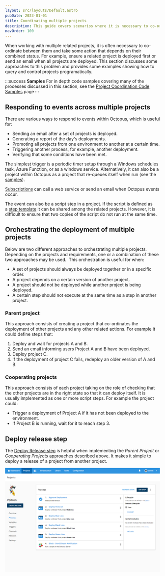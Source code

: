 ```yaml
---
layout: src/layouts/Default.astro
pubDate: 2023-01-01
title: Coordinating multiple projects
description: This guide covers scenarios where it is necessary to co-ordinate deployment between multiple projects and take some action that depends on their combined status.
navOrder: 100
---
```


When working with multiple related projects, it is often necessary to co-ordinate between them and take some action that depends on their combined status. For example, ensure a related project is deployed first or send an email when all projects are deployed. This section discusses some approaches to this problem and provides some examples showing how to query and control projects programatically.

:::success
**Samples**
For in depth code samples covering many of the processes discussed in this section, see the [Project Coordination Code Samples](/docs/projects/coordinating-multiple-projects/project-coordination-code-samples.md) page
:::

## Responding to events across multiple projects

There are various ways to respond to events within Octopus, which is useful for:

- Sending an email after a set of projects is deployed.
- Generating a report of the day's deployments.
- Promoting all projects from one environment to another at a certain time.
- Triggering another process, for example, another deployment.
- Verifying that some conditions have been met.

The simplest trigger is a periodic timer setup through a Windows schedules task, Azure Function, or as a windows service. Alternatively, it can also be a project within Octopus as a project that re-queues itself when run (see the [samples](/docs/projects/coordinating-multiple-projects/project-coordination-code-samples.md)).

[Subscriptions](/docs/administration/managing-infrastructure/subscriptions/index.md) can call a web service or send an email when Octopus events occur.

The event can also be a script step in a project. If the script is defined as a [step template](/docs/projects/steps/index.md) it can be shared among the related projects. However, it is difficult to ensure that two copies of the script do not run at the same time.

## Orchestrating the deployment of multiple projects

Below are two different approaches to orchestrating multiple projects. Depending on the projects and requirements, one or a combination of these two approaches may be used.  This orchestration is useful for when:

- A set of projects should always be deployed together or in a specific order.
- A project depends on a certain version of another project.
- A project should not be deployed while another project is being deployed.
- A certain step should not execute at the same time as a step in another project.

### Parent project

This approach consists of creating a project that co-ordinates the deployment of other projects and any other related actions. For example it could define steps that:

1. Deploy and wait for projects A and B.
2. Send an email informing users Project A and B have been deployed.
3. Deploy project C.
4. If the deployment of project C fails, redeploy an older version of A and B.

### Cooperating projects

This approach consists of each project taking on the role of checking that the other projects are in the right state so that it can deploy itself. It is usually implemented as one or more script steps. For example the project could:

- Trigger a deployment of Project A if it has not been deployed to the environment.
- If Project B is running, wait for it to reach step 3.

## Deploy release step

The [Deploy Release step](/docs/projects/coordinating-multiple-projects/deploy-release-step/index.md) is helpful when implementing the _Parent Project_  or _Cooperating Projects_ approaches described above. It makes it simple to deploy a release of a project from another project.    

![Deploy Release Step Example Process](voltron-project-process.png "width=500")

